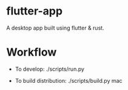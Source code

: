 # flutter-app

A desktop app built using flutter & rust.

# Workflow
- To develop:
    ./scripts/run.py

- To build distribution:
    ./scripts/build.py mac
